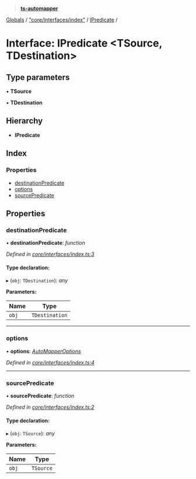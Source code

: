> **[ts-automapper](../README.md)**

[Globals](../globals.md) / ["core/interfaces/index"](../modules/_core_interfaces_index_.md) / [IPredicate](_core_interfaces_index_.ipredicate.md) /

# Interface: IPredicate <**TSource, TDestination**>

## Type parameters

▪ **TSource**

▪ **TDestination**

## Hierarchy

* **IPredicate**

## Index

### Properties

* [destinationPredicate](_core_interfaces_index_.ipredicate.md#destinationpredicate)
* [options](_core_interfaces_index_.ipredicate.md#options)
* [sourcePredicate](_core_interfaces_index_.ipredicate.md#sourcepredicate)

## Properties

###  destinationPredicate

• **destinationPredicate**: *function*

*Defined in [core/interfaces/index.ts:3](https://github.com/MADEiN83/ts-automapper/blob/9b3dbd7/src/core/interfaces/index.ts#L3)*

#### Type declaration:

▸ (`obj`: `TDestination`): *any*

**Parameters:**

Name | Type |
------ | ------ |
`obj` | `TDestination` |

___

###  options

• **options**: *[AutoMapperOptions](_core_interfaces_index_.automapperoptions.md)*

*Defined in [core/interfaces/index.ts:4](https://github.com/MADEiN83/ts-automapper/blob/9b3dbd7/src/core/interfaces/index.ts#L4)*

___

###  sourcePredicate

• **sourcePredicate**: *function*

*Defined in [core/interfaces/index.ts:2](https://github.com/MADEiN83/ts-automapper/blob/9b3dbd7/src/core/interfaces/index.ts#L2)*

#### Type declaration:

▸ (`obj`: `TSource`): *any*

**Parameters:**

Name | Type |
------ | ------ |
`obj` | `TSource` |